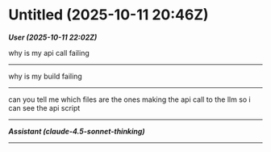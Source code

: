 <!-- Generated by SpecStory -->

<!-- cursor Session 4a62e08f-40e1-45ce-9e33-6d0af8c77ef4 (2025-10-11 20:46Z) -->

# Untitled (2025-10-11 20:46Z)

_**User (2025-10-11 22:02Z)**_

why is my api call failing 

---

why is my build failing

---

can you tell me which files are the ones making the api call to the llm so i can see the api script

---

_**Assistant (claude-4.5-sonnet-thinking)**_



---

